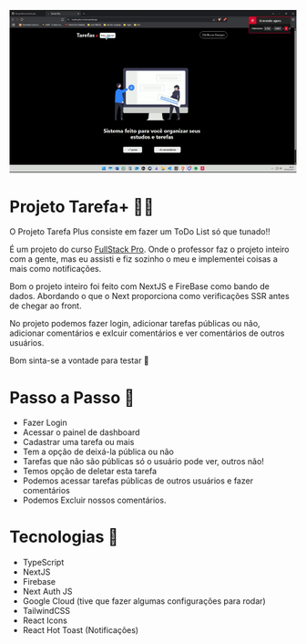 <p>
<img src='./github//gif-application.gif'/>
</p>

# Projeto Tarefa+ 🔖➕

O Projeto Tarefa Plus consiste em fazer um ToDo List só que tunado!!

É um projeto do curso <a href="https://sujeitoprogramador.com/fullstackpro/" target="_blank">FullStack Pro</a>. Onde o professor faz o projeto inteiro com a gente, mas eu assisti e fiz sozinho o meu e implementei coisas a mais como notificações.

Bom o projeto inteiro foi feito com NextJS e FireBase como bando de dados. Abordando o que o Next proporciona como verificações SSR antes de chegar ao front.

No projeto podemos fazer login, adicionar tarefas públicas ou não, adicionar comentários e exlcuir comentários e ver comentários de outros usuários.

Bom sinta-se a vontade para testar 🚀

# Passo a Passo 🦶
- Fazer Login
- Acessar o painel de dashboard
- Cadastrar uma tarefa ou mais
- Tem a opção de deixá-la pública ou não
- Tarefas que não são públicas só o usuário pode ver, outros não!
- Temos opção de deletar esta tarefa
- Podemos acessar tarefas públicas de outros usuários e fazer comentários
- Podemos Excluir nossos comentários.

# Tecnologias 🚀

- TypeScript 
- NextJS
- Firebase
- Next Auth JS
- Google Cloud (tive que fazer algumas configurações para rodar)
- TailwindCSS
- React Icons
- React Hot Toast (Notificações)
